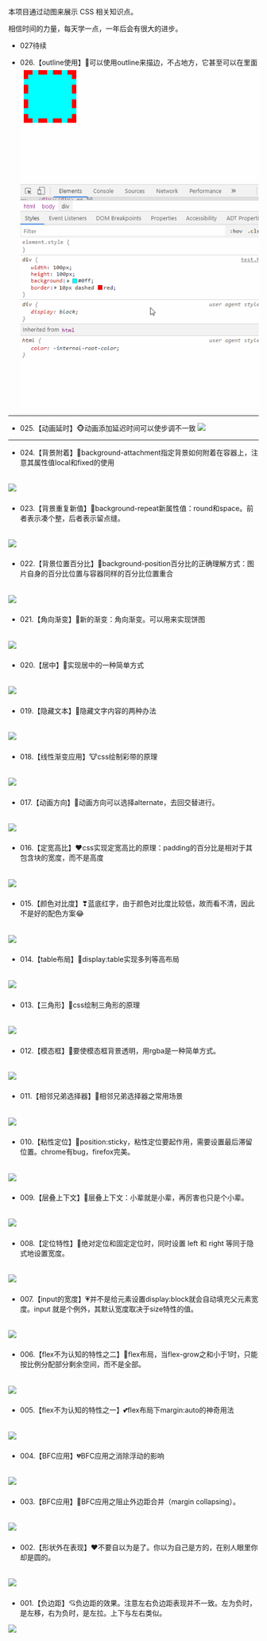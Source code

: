 本项目通过动图来展示 CSS 相关知识点。

相信时间的力量，每天学一点，一年后会有很大的进步。
- 027待续

- 026.【outline使用】🐔可以使用outline来描边，不占地方，它甚至可以在里面
![](/gifs/026.gif)
---

- 025.【动画延时】🐵动画添加延迟时间可以使步调不一致
![](/gifs/025.gif)
---

- 024.【背景附着】🐐background-attachment指定背景如何附着在容器上，注意其属性值local和fixed的使用

![](/gifs/024.gif)
---

- 023.【背景重复新值】🐴background-repeat新属性值：round和space。前者表示凑个整，后者表示留点缝。

![](/gifs/023.gif)
---
- 022.【背景位置百分比】🐍background-position百分比的正确理解方式：图片自身的百分比位置与容器同样的百分比位置重合

![](/gifs/022.gif)
---
- 021.【角向渐变】🐲新的渐变：角向渐变。可以用来实现饼图

![](/gifs/021.gif)
---
- 020.【居中】🐰实现居中的一种简单方式

![](/gifs/020.gif)
---
- 019.【隐藏文本】🐯隐藏文字内容的两种办法

![](/gifs/019.gif)
---
- 018.【线性渐变应用】🐮css绘制彩带的原理

![](/gifs/018.gif)
---
- 017.【动画方向】🐹动画方向可以选择alternate，去回交替进行。

![](/gifs/017.gif)
---
- 016.【定宽高比】♥css实现定宽高比的原理：padding的百分比是相对于其包含块的宽度，而不是高度

![](/gifs/016.gif)
---
- 015.【颜色对比度】❣蓝底红字，由于颜色对比度比较低，故而看不清，因此不是好的配色方案😂

![](/gifs/015.gif)
---
- 014.【table布局】💞display:table实现多列等高布局

![](/gifs/014.gif)
---
- 013.【三角形】💝css绘制三角形的原理

![](/gifs/013.gif)
---
- 012.【模态框】🖤要使模态框背景透明，用rgba是一种简单方式。

![](/gifs/012.gif)
---
- 011.【相邻兄弟选择器】💜相邻兄弟选择器之常用场景

![](/gifs/011.gif)
---
- 010.【粘性定位】💛position:sticky，粘性定位要起作用，需要设置最后滞留位置。chrome有bug，firefox完美。

![](/gifs/010.gif)
---
- 009.【层叠上下文】💚层叠上下文：小辈就是小辈，再厉害也只是个小辈。

![](/gifs/009.gif)
---
- 008.【定位特性】💙绝对定位和固定定位时，同时设置 left 和 right 等同于隐式地设置宽度。

![](/gifs/008.gif)
---
- 007.【input的宽度】💗并不是给元素设置display:block就会自动填充父元素宽度。input 就是个例外，其默认宽度取决于size特性的值。

![](/gifs/007.gif)
---
- 006.【flex不为认知的特性之二】💖flex布局，当flex-grow之和小于1时，只能按比例分配部分剩余空间，而不是全部。

![](/gifs/006.gif)
---
- 005.【flex不为认知的特性之一】💕flex布局下margin:auto的神奇用法

![](/gifs/005.gif)
---
- 004.【BFC应用】💔BFC应用之消除浮动的影响

![](/gifs/004.gif)
---
- 003.【BFC应用】💓BFC应用之阻止外边距合并（margin collapsing）。

![](/gifs/003.gif)
---
- 002.【形状外在表现】❤不要自以为是了。你以为自己是方的，在别人眼里你却是圆的。

![](/gifs/002.gif)
---
- 001.【负边距】💘负边距的效果。注意左右负边距表现并不一致。左为负时，是左移，右为负时，是左拉。上下与左右类似。

![](/gifs/001.gif)

